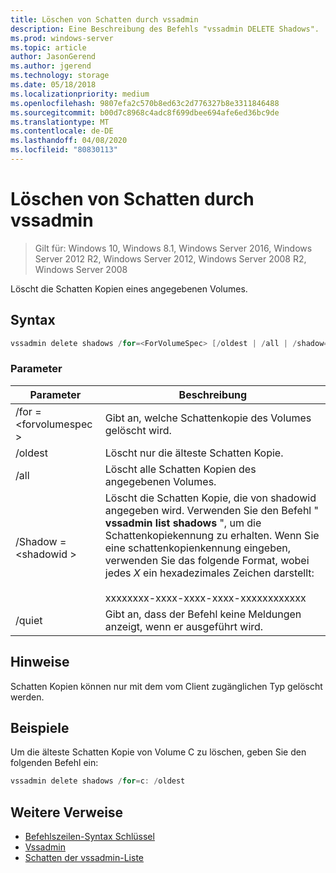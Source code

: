 ```yaml
---
title: Löschen von Schatten durch vssadmin
description: Eine Beschreibung des Befehls "vssadmin DELETE Shadows".
ms.prod: windows-server
ms.topic: article
author: JasonGerend
ms.author: jgerend
ms.technology: storage
ms.date: 05/18/2018
ms.localizationpriority: medium
ms.openlocfilehash: 9807efa2c570b8ed63c2d776327b8e3311846488
ms.sourcegitcommit: b00d7c8968c4adc8f699dbee694afe6ed36bc9de
ms.translationtype: MT
ms.contentlocale: de-DE
ms.lasthandoff: 04/08/2020
ms.locfileid: "80830113"
---
```

# <a name="vssadmin-delete-shadows"></a>Löschen von Schatten durch vssadmin

>Gilt für: Windows 10, Windows 8.1, Windows Server 2016, Windows Server 2012 R2, Windows Server 2012, Windows Server 2008 R2, Windows Server 2008

Löscht die Schatten Kopien eines angegebenen Volumes.

## <a name="syntax"></a>Syntax

```PowerShell
vssadmin delete shadows /for=<ForVolumeSpec> [/oldest | /all | /shadow=<ShadowID>] [/quiet]
```

### <a name="parameters"></a>Parameter

|Parameter|Beschreibung|
|---|---|
|/for =\<forvolumespec >|Gibt an, welche Schattenkopie des Volumes gelöscht wird.|
|/oldest|Löscht nur die älteste Schatten Kopie.|
|/all|Löscht alle Schatten Kopien des angegebenen Volumes.|
|/Shadow =\<shadowid >|Löscht die Schatten Kopie, die von shadowid angegeben wird. Verwenden Sie den Befehl " **vssadmin list shadows** ", um die Schattenkopiekennung zu erhalten. Wenn Sie eine schattenkopienkennung eingeben, verwenden Sie das folgende Format, wobei jedes *X* ein hexadezimales Zeichen darstellt:<br><br>xxxxxxxx-xxxx-xxxx-xxxx-xxxxxxxxxxxx|
|/quiet|Gibt an, dass der Befehl keine Meldungen anzeigt, wenn er ausgeführt wird.|

## <a name="remarks"></a>Hinweise

Schatten Kopien können nur mit dem vom Client zugänglichen Typ gelöscht werden.

## <a name="examples"></a>Beispiele

Um die älteste Schatten Kopie von Volume C zu löschen, geben Sie den folgenden Befehl ein:

```PowerShell
vssadmin delete shadows /for=c: /oldest
```

## <a name="additional-references"></a>Weitere Verweise

* [Befehlszeilen-Syntax Schlüssel](https://docs.microsoft.com/previous-versions/windows/it-pro/windows-server-2012-r2-and-2012/cc771080(v%3dws.11))
* [Vssadmin](vssadmin.md)
* [Schatten der vssadmin-Liste](vssadmin-list-shadows.md)